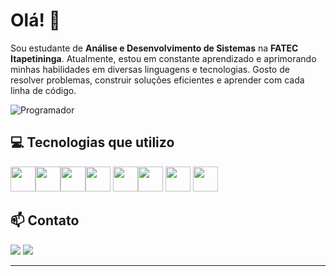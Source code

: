 # Olá! 👋

Sou estudante de **Análise e Desenvolvimento de Sistemas** na **FATEC Itapetininga**. Atualmente, estou em constante aprendizado e aprimorando minhas habilidades em diversas linguagens e tecnologias. Gosto de resolver problemas, construir soluções eficientes e aprender com cada linha de código.

![Programador](https://media1.tenor.com/m/SxJQcg2-UGkAAAAC/working-from.gif)

## 💻 Tecnologias que utilizo
<img src="https://cdn.jsdelivr.net/gh/devicons/devicon@latest/icons/html5/html5-original.svg" width="40" height="40"/><img src="https://cdn.jsdelivr.net/gh/devicons/devicon@latest/icons/bootstrap/bootstrap-original.svg" width="40" height="40"/><img src="https://cdn.jsdelivr.net/gh/devicons/devicon@latest/icons/javascript/javascript-original.svg" width="40" height="40"/><img src="https://cdn.jsdelivr.net/gh/devicons/devicon@latest/icons/java/java-original.svg" width="40" height="40"/> <img src="https://cdn.jsdelivr.net/gh/devicons/devicon@latest/icons/c/c-original.svg" width="40" height="40"/><img src="https://cdn.jsdelivr.net/gh/devicons/devicon@latest/icons/flutter/flutter-original.svg" width="40" height="40"/>
<img src="https://cdn.jsdelivr.net/gh/devicons/devicon@latest/icons/git/git-original.svg" width="40" height="40"/>  <img src="https://cdn.jsdelivr.net/gh/devicons/devicon@latest/icons/github/github-original.svg" width="40" height="40"/>
          
          
          
          
          
          

## 📫 Contato
<div>
<a href = "mailto:otaviocarrascaldev@gmail.com"><img loading="lazy" src="https://img.shields.io/badge/Gmail-D14836?style=for-the-badge&logo=gmail&logoColor=white" target="_blank"></a>
<a href="www.linkedin.com/in/otaviocarrascal/" target="_blank"><img loading="lazy" src="https://img.shields.io/badge/-LinkedIn-%230077B5?style=for-the-badge&logo=linkedin&logoColor=white" target="_blank"></a>   
</div>

---


